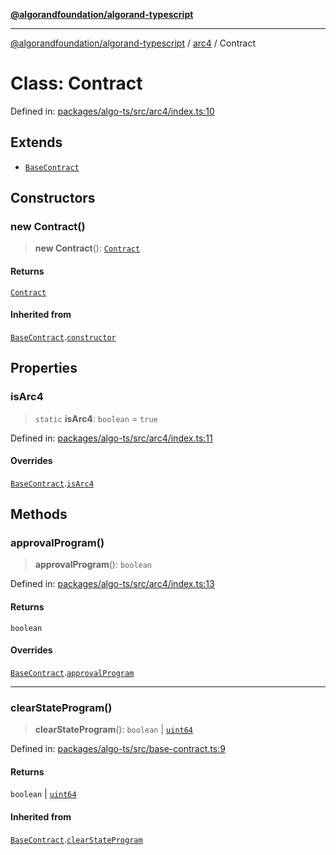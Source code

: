 [**@algorandfoundation/algorand-typescript**](../../../README.md)

***

[@algorandfoundation/algorand-typescript](../../../README.md) / [arc4](../README.md) / Contract

# Class: Contract

Defined in: [packages/algo-ts/src/arc4/index.ts:10](https://github.com/algorandfoundation/puya-ts/blob/5bdb536fcbeffa6fe079b274d09cae785c8fb7b7/packages/algo-ts/src/arc4/index.ts#L10)

## Extends

- [`BaseContract`](../../../classes/BaseContract.md)

## Constructors

### new Contract()

> **new Contract**(): [`Contract`](Contract.md)

#### Returns

[`Contract`](Contract.md)

#### Inherited from

[`BaseContract`](../../../classes/BaseContract.md).[`constructor`](../../../classes/BaseContract.md#constructors)

## Properties

### isArc4

> `static` **isArc4**: `boolean` = `true`

Defined in: [packages/algo-ts/src/arc4/index.ts:11](https://github.com/algorandfoundation/puya-ts/blob/5bdb536fcbeffa6fe079b274d09cae785c8fb7b7/packages/algo-ts/src/arc4/index.ts#L11)

#### Overrides

[`BaseContract`](../../../classes/BaseContract.md).[`isArc4`](../../../classes/BaseContract.md#isarc4)

## Methods

### approvalProgram()

> **approvalProgram**(): `boolean`

Defined in: [packages/algo-ts/src/arc4/index.ts:13](https://github.com/algorandfoundation/puya-ts/blob/5bdb536fcbeffa6fe079b274d09cae785c8fb7b7/packages/algo-ts/src/arc4/index.ts#L13)

#### Returns

`boolean`

#### Overrides

[`BaseContract`](../../../classes/BaseContract.md).[`approvalProgram`](../../../classes/BaseContract.md#approvalprogram)

***

### clearStateProgram()

> **clearStateProgram**(): `boolean` \| [`uint64`](../../../type-aliases/uint64.md)

Defined in: [packages/algo-ts/src/base-contract.ts:9](https://github.com/algorandfoundation/puya-ts/blob/5bdb536fcbeffa6fe079b274d09cae785c8fb7b7/packages/algo-ts/src/base-contract.ts#L9)

#### Returns

`boolean` \| [`uint64`](../../../type-aliases/uint64.md)

#### Inherited from

[`BaseContract`](../../../classes/BaseContract.md).[`clearStateProgram`](../../../classes/BaseContract.md#clearstateprogram)
